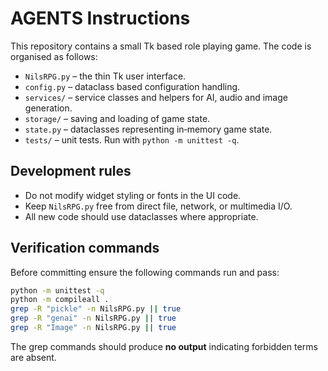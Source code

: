 # AGENTS Instructions

This repository contains a small Tk based role playing game.  The code is organised as follows:

- `NilsRPG.py` – the thin Tk user interface.
- `config.py` – dataclass based configuration handling.
- `services/` – service classes and helpers for AI, audio and image generation.
- `storage/` – saving and loading of game state.
- `state.py` – dataclasses representing in‑memory game state.
- `tests/` – unit tests.  Run with `python -m unittest -q`.

## Development rules

- Do not modify widget styling or fonts in the UI code.
- Keep `NilsRPG.py` free from direct file, network, or multimedia I/O.
- All new code should use dataclasses where appropriate.

## Verification commands

Before committing ensure the following commands run and pass:

```bash
python -m unittest -q
python -m compileall .
grep -R "pickle" -n NilsRPG.py || true
grep -R "genai" -n NilsRPG.py || true
grep -R "Image" -n NilsRPG.py || true
```

The grep commands should produce **no output** indicating forbidden terms are absent.

